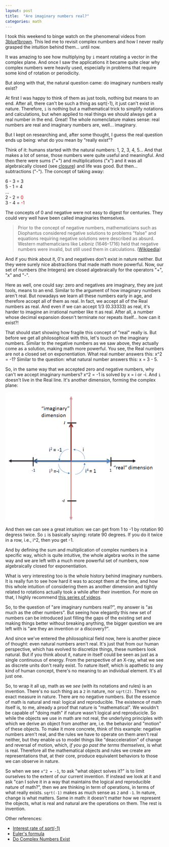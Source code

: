 ```yaml
---
layout: post
title:  "Are imaginary numbers real?"
categories: math
---
```


I took this weekend to binge watch on the phenomenal videos from [3blue1brown](https://www.youtube.com/c/3blue1brown). This led me to revisit complex numbers and how I never really grasped the intuition behind them... until now.

It was amazing to see how multiplying by `i` meant rotating a vector in the complex plane. And once I saw the applications it became quite clear why complex numbers were heavily used, especially in problems that require some kind of rotation or periodicity.

But along with that, the natural question came: do imaginary numbers really exist?

At first I was happy to think of them as just tools, nothing but means to an end. After all, there can't be such a thing as sqrt(-1), it just can't exist in nature. Therefore, `i` is nothing but a mathematical trick to simplify notations and calculations, but when applied to real things we should always get a real number in the end. Great! The whole nomenclature makes sense: real numbers are real and imaginary numbers are, well... imaginary.

But I kept on researching and, after some thought, I guess the real question ends up being: what do you mean by "really exist"?

Think of it: humans started with the natural numbers: 1, 2, 3, 4, 5... And that makes a lot of sense, those numbers were quite useful and meaningful. And then there were sums ("+") and multiplications ("x") and it was all algebraically closed (see [closure](https://en.wikipedia.org/wiki/Closure_(mathematics))) and life was good. But then... subtractions ("-"). The concept of taking away:

6 - 3 = 3  
5 - 1 = 4  
...   
2 - 2 = <span style="color:red">0</span>  
3 - 4 = <span style="color:red">-1</span>

The concepts of 0 and negative were not easy to digest for centuries. They could very well have been called imaginaries themselves.

> Prior to the concept of negative numbers, mathematicians such as Diophantus considered negative solutions to problems "false" and equations requiring negative solutions were described as absurd.  
Western mathematicians like Leibniz (1646–1716) held that negative numbers were invalid, but still used them in calculations. ([Wikipedia](https://en.wikipedia.org/wiki/Negative_number))

And if you think about it, 0's and negatives don't exist in nature neither. But they were surely nice abstractions that made math more powerful. Now, our set of numbers (the Integers) are closed algebraically for the operators "+", "x" and "-".

Here as well, one could say: zero and negatives are imaginary, they are just tools, means to an end. Similar to the argument of how imaginary numbers aren't real. But nowadays we learn all these numbers early in age, and therefore accept all of them as real. In fact, we accept all of the Real numbers as real. And even if we can accept 1/3 (0.33333) as real, it's harder to imagine an irrational number like π as real. After all, a number whose decimal expansion doesn't terminate nor repeats itself... how can it exist?!

That should start showing how fragile this concept of "real" really is. But before we get all philosophical with this, let's touch on the imaginary numbers. Similar to the negative numbers as we saw above, they actually come as a solution, making math more powerful. You see, the Real numbers are not a closed set on exponentiation. What real number answers this: x^2 = -1? Similar to the question: what natural number answers this: x = 3 - 5.

So, in the same way that we accepted zero and negative numbers, why can't we accept imaginary numbers? x^2 = -1 is solved by x = i or -i. And `i` doesn't live in the Real line. It's another dimension, forming the complex plane:

![Complex plane](/assets/imaginary_cycle.png)

And then we can see a great intuition: we can get from 1 to -1 by rotation 90 degress twice. So `i` is basically saying: rotate 90 degrees. If you do it twice in a row, i.e., i^2, then you get -1.

And by defining the sum and multiplication of complex numbers in a specific way, which is quite intuitive, the whole algebra works in the same way and we are left with a much more powerful set of numbers, now algebraically closed for exponentiation.

What is very interesting too is the whole history behind imaginary numbers. It is really fun to see how hard it was to accept them at the time, and how this whole intuition of considering them as another dimension and tightly related to rotations actually took a while after their invention. For more on that, I highly recommend [this series of videos](https://www.youtube.com/playlist?list=PLiaHhY2iBX9g6KIvZ_703G3KJXapKkNaF).

So, to the question of "are imaginary numbers real?", my answer is "as much as the other numbers". But seeing how elegantly this new set of numbers can be introduced just filling the gaps of the existing set and making things better without breaking anything, the bigger question we are left with is "are they an invention or a discovery?".

And since we've entered the philosophical field now, here is another piece of thought: even natural numbers aren't real. It's just that from our human perspective, which has evolved to discretize things, these numbers look natural. But if you think about it, nature in itself could be seen as just as a single continuous of energy. From the perspective of an X-ray, what we see as discrete units don't really exist. To nature itself, which is apathetic to any kind of human concept, there's no meaning to an individual element. It's all just one.

So, to wrap it all up, math as we _see_ (with its notations and rules) is an invention. There's no such thing as a `2` in nature, nor `sqrt(2)`. There's no exact measure in nature. There are no negative numbers. But the essence of math is natural and real: logical and reproducible. The existence of math itself is, to me, already a proof that nature is "mathematical". We wouldn't be capable of "doing math" if nature wasn't logical and reproducicle. So while the objects we use in math are not real, the underlying principles with which we derive an object from another are, i.e. the behavior and "motion" of these objects. To make it more concrete, think of this example: negative numbers aren't real, and the rules we have to operate on them aren't real neither, but they enable us to model things like "deacceleration" of change and reversal of motion, which, _if you go past the terms themselves_, is what is real. Therefore all the mathematical objects and rules we create are representations that, at their core, produce equivalent behaviors to those we can observe in nature.

So when we see `x^2 = -1`, to ask "what object solves it?" is to limit ourselves to the extent of our current invention. If instead we look at it and ask "can I solve it in a way that maintains the logical and reproducible nature of math?", then we are thinking in term of operations, in terms of what really exists. `sqrt(-1)` makes as much sense as `2` and `-1`. In nature, change is what matters. Same in math: it doesn't matter how we represent the objects, what is real and natural are the operations on them. The rest is invention.

Other references:
- [Interest rate of sqrt(-1)](https://www.youtube.com/watch?v=IAEASE5GjdI&ab_channel=3Blue1Brown)
- [Euler's formula](https://www.youtube.com/watch?v=ZxYOEwM6Wbk)
- [Do Complex Numbers Exist](https://www.youtube.com/watch?v=ALc8CBYOfkw)
